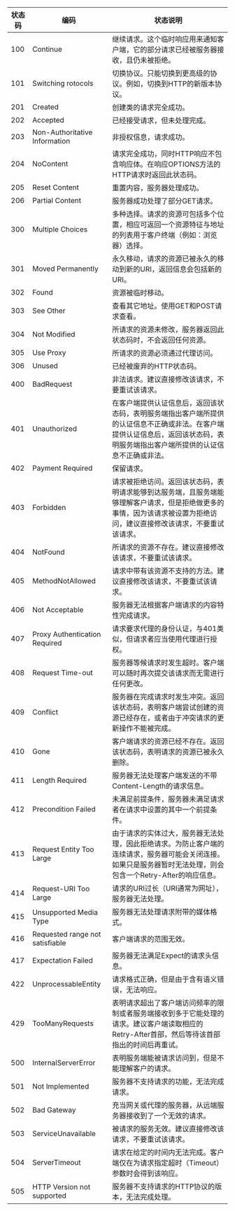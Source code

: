 | 状态码 | 编码                            | 状态说明                                                     |
| ------ | ------------------------------- | ------------------------------------------------------------ |
| 100 | Continue                        | 继续请求。这个临时响应用来通知客户端，它的部分请求已经被服务器接收，且仍未被拒绝。 |
| 101    | Switching  rotocols             | 切换协议。只能切换到更高级的协议。例如，切换到HTTP的新版本协议。 |
| 201    | Created                         | 创建类的请求完全成功。                                       |
| 202    | Accepted                        | 已经接受请求，但未处理完成。                                 |
| 203    | Non-Authoritative Information   | 非授权信息，请求成功。                                       |
| 204    | NoContent                       | 请求完全成功，同时HTTP响应不包含响应体。在响应OPTIONS方法的HTTP请求时返回此状态码。 |
| 205    | Reset Content                   | 重置内容，服务器处理成功。                                   |
| 206    | Partial Content                 | 服务器成功处理了部分GET请求。                                |
| 300    | Multiple Choices                | 多种选择。请求的资源可包括多个位置，相应可返回一个资源特征与地址的列表用于客户终端（例如：浏览器）选择。 |
| 301    | Moved Permanently               | 永久移动，请求的资源已被永久的移动到新的URI，返回信息会包括新的URI。 |
| 302    | Found                           | 资源被临时移动。                                             |
| 303    | See Other                       | 查看其它地址。使用GET和POST请求查看。                        |
| 304    | Not Modified                    | 所请求的资源未修改，服务器返回此状态码时，不会返回任何资源。 |
| 305    | Use Proxy                       | 所请求的资源必须通过代理访问。                               |
| 306    | Unused                          | 已经被废弃的HTTP状态码。                                     |
| 400    | BadRequest                      | 非法请求。建议直接修改该请求，不要重试该请求。               |
| 401    | Unauthorized                    | 在客户端提供认证信息后，返回该状态码，表明服务端指出客户端所提供的认证信息不正确或非法。在客户端提供认证信息后，返回该状态码，表明服务端指出客户端所提供的认证信息不正确或非法。 |
| 402    | Payment Required                | 保留请求。                                                   |
| 403    | Forbidden                       | 请求被拒绝访问。返回该状态码，表明请求能够到达服务端，且服务端能够理解客户请求，但是拒绝做更多的事情，因为该请求被设置为拒绝访问，建议直接修改该请求，不要重试该请求。 |
| 404    | NotFound                        | 所请求的资源不存在。建议直接修改该请求，不要重试该请求。     |
| 405    | MethodNotAllowed                | 请求中带有该资源不支持的方法。建议直接修改该请求，不要重试该请求。 |
| 406    | Not Acceptable                  | 服务器无法根据客户端请求的内容特性完成请求。                 |
| 407    | Proxy Authentication Required   | 请求要求代理的身份认证，与401类似，但请求者应当使用代理进行授权。 |
| 408    | Request Time-out                | 服务器等候请求时发生超时。客户端可以随时再次提交该请求而无需进行任何更改。 |
| 409    | Conflict                        | 服务器在完成请求时发生冲突。返回该状态码，表明客户端尝试创建的资源已经存在，或者由于冲突请求的更新操作不能被完成。 |
| 410    | Gone                            | 客户端请求的资源已经不存在。返回该状态码，表明请求的资源已被永久删除。 |
| 411    | Length Required                 | 服务器无法处理客户端发送的不带Content-Length的请求信息。     |
| 412    | Precondition Failed             | 未满足前提条件，服务器未满足请求者在请求中设置的其中一个前提条件。 |
| 413    | Request Entity Too Large        | 由于请求的实体过大，服务器无法处理，因此拒绝请求。为防止客户端的连续请求，服务器可能会关闭连接。如果只是服务器暂时无法处理，则会包含一个Retry-After的响应信息。 |
| 414    | Request-URI Too Large           | 请求的URI过长（URI通常为网址），服务器无法处理。             |
| 415    | Unsupported Media Type          | 服务器无法处理请求附带的媒体格式。                           |
| 416    | Requested range not satisfiable | 客户端请求的范围无效。                                       |
| 417    | Expectation Failed              | 服务器无法满足Expect的请求头信息。                           |
| 422    | UnprocessableEntity             | 请求格式正确，但是由于含有语义错误，无法响应。               |
| 429    | TooManyRequests                 | 表明请求超出了客户端访问频率的限制或者服务端接收到多于它能处理的请求。建议客户端读取相应的Retry-After首部，然后等待该首部指出的时间后再重试。 |
| 500    | InternalServerError             | 表明服务端能被请求访问到，但是不能理解客户的请求。           |
| 501    | Not Implemented                 | 服务器不支持请求的功能，无法完成请求。                       |
| 502    | Bad Gateway                     | 充当网关或代理的服务器，从远端服务器接收到了一个无效的请求。 |
| 503    | ServiceUnavailable              | 被请求的服务无效。建议直接修改该请求，不要重试该请求。       |
| 504    | ServerTimeout                   | 请求在给定的时间内无法完成。客户端仅在为请求指定超时（Timeout）参数时会得到该响应。 |
| 505    | HTTP Version not supported      | 服务器不支持请求的HTTP协议的版本，无法完成处理。             |
